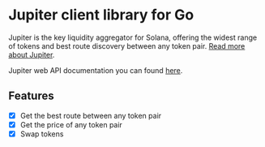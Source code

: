 # Jupiter client library for Go

Jupiter is the key liquidity aggregator for Solana, offering the widest range of tokens and best route discovery between any token pair. [Read more about Jupiter](https://jup.ag).

Jupiter web API documentation you can found [here](https://quote-api.jup.ag/v4/docs/static/index.html).

## Features

-   [x] Get the best route between any token pair
-   [x] Get the price of any token pair
-   [x] Swap tokens